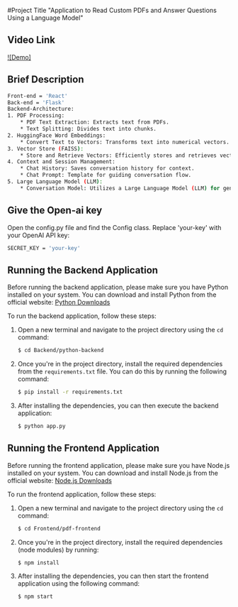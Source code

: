 #Project Title
"Application to Read Custom PDFs and Answer Questions Using a Language Model"

## Video Link

[![Demo]](https://www.youtube.com/watch?v=lZ-o9zJNAJE)

## Brief Description

```bash
Front-end = 'React'
Back-end = 'Flask'
Backend-Architecture:
1. PDF Processing:
    * PDF Text Extraction: Extracts text from PDFs.
    * Text Splitting: Divides text into chunks.
2. HuggingFace Word Embeddings:
    * Convert Text to Vectors: Transforms text into numerical vectors.
3. Vector Store (FAISS):
    * Store and Retrieve Vectors: Efficiently stores and retrieves vectors for similarity search.
4. Context and Session Management:
    * Chat History: Saves conversation history for context.
    * Chat Prompt: Template for guiding conversation flow.
5. Large Language Model (LLM):
    * Conversation Model: Utilizes a Large Language Model (LLM) for generating responses.

```
## Give the Open-ai key

Open the config.py file and find the Config class. Replace 'your-key' with your OpenAI API key:
```bash
SECRET_KEY = 'your-key'
```



## Running the Backend Application

Before running the backend application, please make sure you have Python installed on your system. You can download and install Python from the official website: [Python Downloads](https://www.python.org/downloads/)

To run the backend application, follow these steps:

1. Open a new terminal and navigate to the project directory using the `cd` command:

    ```bash
    $ cd Backend/python-backend
    ```

2. Once you're in the project directory, install the required dependencies from the `requirements.txt` file. You can do this by running the following command:

    ```bash
    $ pip install -r requirements.txt
    ```

3. After installing the dependencies, you can then execute the backend application:

    ```bash
    $ python app.py
    ```




## Running the Frontend Application

Before running the frontend application, please make sure you have Node.js installed on your system. You can download and install Node.js from the official website: [Node.js Downloads](https://nodejs.org/en/download/)


To run the frontend application, follow these steps:

1. Open a new terminal and navigate to the project directory using the `cd` command:

    ```bash
    $ cd Frontend/pdf-frontend
    ```

2. Once you're in the project directory, install the required dependencies (node modules) by running:

    ```bash
    $ npm install
    ```
3. After installing the dependencies, you can then start the frontend application using the following command:

    ```bash
    $ npm start
    ```